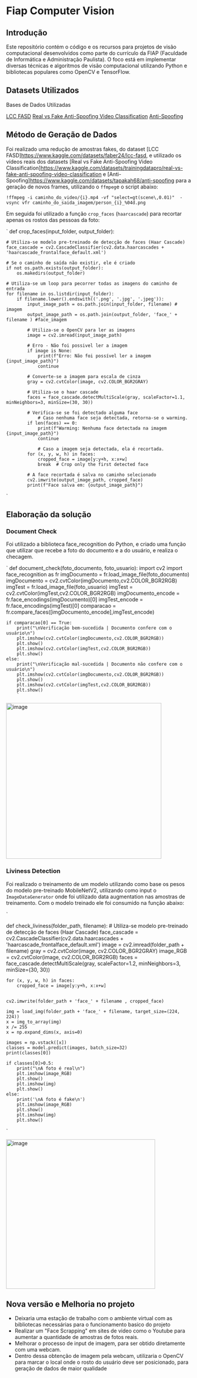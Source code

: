# Fiap Computer Vision

## Introdução

Este repositório contém o código e os recursos para projetos de visão computacional desenvolvidos como parte do currículo da FIAP (Faculdade de Informática e Administração Paulista). O foco está em implementar diversas técnicas e algoritmos de visão computacional utilizando Python e bibliotecas populares como OpenCV e TensorFlow.

## Datasets Utilizados

Bases de Dados Utilizadas

[LCC FASD](https://www.kaggle.com/datasets/faber24/lcc-fasd)
[Real vs Fake Anti-Spoofing Video Classification](https://www.kaggle.com/datasets/trainingdatapro/real-vs-fake-anti-spoofing-video-classification)
[Anti-Spoofing](https://www.kaggle.com/datasets/tapakah68/anti-spoofing)

## Método de Geração de Dados

Foi realizado uma redução de amostras fakes, do dataset [LCC FASD]https://www.kaggle.com/datasets/faber24/lcc-fasd, e utilizado os vídeos reais dos datasets [Real vs Fake Anti-Spoofing Video Classification]https://www.kaggle.com/datasets/trainingdatapro/real-vs-fake-anti-spoofing-video-classification e [Anti-Spoofing]https://www.kaggle.com/datasets/tapakah68/anti-spoofing para a geração de novos frames, utilizando o `ffmpeg`e o script abaixo:

`
!ffmpeg -i caminho_do_video/{i}.mp4 -vf "select=gt(scene\,0.01)"  -vsync vfr caminho_do_saida_imagem/person_{i}_%04d.png
`

Em seguida foi utilizado a função `crop_faces` (`haarcascade`) para recortar apenas os rostos das pessoas da foto:


`
def crop_faces(input_folder, output_folder):

    # Utiliza-se modelo pre-treinado de detecção de faces (Haar Cascade)
    face_cascade = cv2.CascadeClassifier(cv2.data.haarcascades + 'haarcascade_frontalface_default.xml')

    # Se o caminho de saída não existir, ele é criado
    if not os.path.exists(output_folder):
        os.makedirs(output_folder)

    # Utiliza-se um loop para pecorrer todas as imagens do caminho de entrada
    for filename in os.listdir(input_folder):
        if filename.lower().endswith(('.png', '.jpg', '.jpeg')):
            input_image_path = os.path.join(input_folder, filename) # imagem
            output_image_path = os.path.join(output_folder, 'face_' + filename ) #face_imagem

            # Utiliza-se o OpenCV para ler as imagens
            image = cv2.imread(input_image_path)

            # Erro - Não foi possivel ler a imagem
            if image is None:
                print(f"Erro: Não foi possível ler a imagem {input_image_path}")
                continue

            # Converte-se a imagem para escala de cinza
            gray = cv2.cvtColor(image, cv2.COLOR_BGR2GRAY)

            # Utiliza-se o haar cascade
            faces = face_cascade.detectMultiScale(gray, scaleFactor=1.1, minNeighbors=3, minSize=(30, 30))

            # Verifica-se se foi detectado alguma face
                # Caso nenhuma face seja detectada, retorna-se o warming.
            if len(faces) == 0:
                print(f"Warming: Nenhuma face detectada na imagem {input_image_path}")
                continue

                # Caso a imagem seja detectada, ela é recortada.
            for (x, y, w, h) in faces:
                cropped_face = image[y:y+h, x:x+w]
                break  # Crop only the first detected face

            # A face recortada é salva no caminho selecionado
            cv2.imwrite(output_image_path, cropped_face)
            print(f"Face salva em: {output_image_path}")
`

## Elaboração da solução

### Document Check

Foi utilizado a biblioteca face_recognition do Python, e criado uma função que utilizar que recebe a foto do documento e a do usuário, e realiza o checagem.

`
def  document_check(foto_documento, foto_usuario):
    import cv2
    import face_recognition as fr
    imgDocumento = fr.load_image_file(foto_documento)
    imgDocumento = cv2.cvtColor(imgDocumento,cv2.COLOR_BGR2RGB)
    imgTest = fr.load_image_file(foto_usuario)
    imgTest = cv2.cvtColor(imgTest,cv2.COLOR_BGR2RGB)
    imgDocumento_encode = fr.face_encodings(imgDocumento)[0]
    imgTest_encode = fr.face_encodings(imgTest)[0]
    comparacao = fr.compare_faces([imgDocumento_encode],imgTest_encode)

    if comparacao[0] == True:
        print("\nVerificação bem-sucedida | Documento confere com o usuário\n")
        plt.imshow(cv2.cvtColor(imgDocumento,cv2.COLOR_BGR2RGB))
        plt.show()
        plt.imshow(cv2.cvtColor(imgTest,cv2.COLOR_BGR2RGB))
        plt.show()
    else:
        print("\nVerificação mal-sucedida | Documento não confere com o usuário\n")
        plt.imshow(cv2.cvtColor(imgDocumento,cv2.COLOR_BGR2RGB))
        plt.show()
        plt.imshow(cv2.cvtColor(imgTest,cv2.COLOR_BGR2RGB))
        plt.show()
        `

<img width="422" alt="image" src="https://github.com/luizhdramos/Fiap_Computer_Vision/assets/96795757/0247bd36-6f70-4963-89ec-1fcd333b34d0">

### Liviness Detection 

Foi realizado o treinamento de um modelo utilizando como base os pesos do modelo pre-treinado MobileNetV2, utilizando como input o `ImageDataGenerator` onde foi utilizado data augmentation nas amostras de treinamento. Com o modelo treinado ele foi consumido na função abaixo:

`

def check_liviness(folder_path, filename):
     # Utiliza-se modelo pre-treinado de detecção de faces (Haar Cascade)
    face_cascade = cv2.CascadeClassifier(cv2.data.haarcascades + 'haarcascade_frontalface_default.xml')
    image = cv2.imread(folder_path + filename)
    gray = cv2.cvtColor(image, cv2.COLOR_BGR2GRAY)
    image_RGB = cv2.cvtColor(image, cv2.COLOR_BGR2RGB)
    faces = face_cascade.detectMultiScale(gray, scaleFactor=1.2, minNeighbors=3, minSize=(30, 30))

    for (x, y, w, h) in faces:
        cropped_face = image[y:y+h, x:x+w]


    cv2.imwrite(folder_path + 'face_' + filename , cropped_face)

    img = load_img(folder_path + 'face_' + filename, target_size=(224, 224))
    x = img_to_array(img)
    x /= 255
    x = np.expand_dims(x, axis=0)

    images = np.vstack([x])
    classes = model.predict(images, batch_size=32)
    print(classes[0])

    if classes[0]>0.5:
        print("\nA foto é real\n")
        plt.imshow(image_RGB)
        plt.show()
        plt.imshow(img)
        plt.show()
    else:
        print('\nA foto é fake\n')
        plt.imshow(image_RGB)
        plt.show()
        plt.imshow(img)
        plt.show()

`

<img width="405" alt="image" src="https://github.com/luizhdramos/Fiap_Computer_Vision/assets/96795757/43f95d05-d9db-40ba-9162-5e03197e9820">

## Nova versão e Melhoria no projeto

- Deixaria uma estação de trabalho com o ambiente virtual com as bibliotecas necessárias para o funcionamento basico do projeto
- Realizar um "Face Scrapping" em sites de video como o Youtube para aumentar a quantidade de amostras de fotos reais.
- Melhorar o processo de input de imagem, para ser obtido diretamente com uma webcam.
- Dentro dessa obtenção de imagem pela webcam, utilizaria o OpenCV para marcar o local onde o rosto do usuário deve ser posicionado, para geração de dados de maior qualidade




